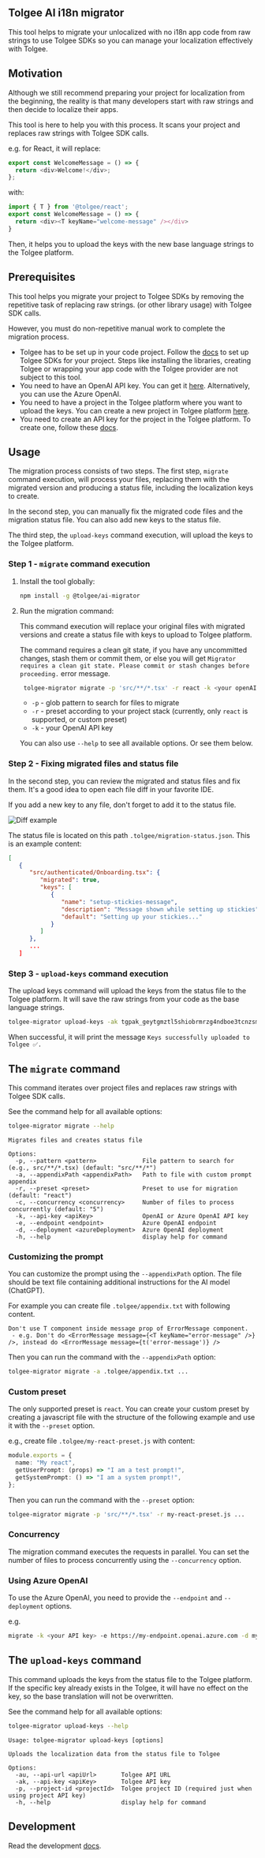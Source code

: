 ## Tolgee AI i18n migrator

This tool helps to migrate your unlocalized with no i18n app code from raw strings to use Tolgee SDKs so you can manage
your localization effectively with Tolgee.

## Motivation

Although we still recommend preparing your project for localization from the beginning, the reality is that many developers start with raw strings and then decide to localize their apps.

This tool is here to help you with this process. It scans your project and replaces raw strings with Tolgee SDK calls.

e.g. for React, it will replace:
```typescript jsx
export const WelcomeMessage = () => {
  return <div>Welcome!</div>;
};
```

with:
```typescript jsx
import { T } from '@tolgee/react';
export const WelcomeMessage = () => {
  return <div><T keyName="welcome-message" /></div>
}
```

Then, it helps you to upload the keys with the new base language strings to the Tolgee platform.

## Prerequisites

This tool helps you migrate your project to Tolgee SDKs by removing the repetitive task of replacing raw strings.
(or other library usage) with Tolgee SDK calls.

However, you must do non-repetitive manual work to complete the migration process.

- Tolgee has to be set up in your code project. Follow the [docs](https://docs.tolgee.io/js-sdk) to set up Tolgee SDKs for
  your project. Steps like installing the libraries, creating Tolgee or wrapping your app code with the Tolgee provider are
  not subject to this tool.
- You need to have an OpenAI API key. You can get it [here](https://platform.openai.com/api-keys). Alternatively, you
  can use the Azure OpenAI.
- You need to have a project in the Tolgee platform where you want to upload the keys. You can create a new project in
  Tolgee platform [here](https://app.tolgee.io).
- You need to create an API key for the project in the Tolgee platform. To create one, follow
  these [docs](https://docs.tolgee.io/platform/account_settings/api_keys_and_pat_tokens/#generation).

## Usage

The migration process consists of two steps. The first step, `migrate` command execution, will process your files,
replacing them with the migrated version and producing a status file, including the localization keys to create.

In the second step, you can manually fix the migrated code files and the migration status file. You can also add new keys to the status
file.

The third step, the `upload-keys` command execution, will upload the keys to the Tolgee platform.

### Step 1 - `migrate` command execution

1. Install the tool globally:
    ```bash
    npm install -g @tolgee/ai-migrator
    ```

2. Run the migration command:

   This command execution will replace your original files with migrated versions and create a status file with keys to upload to Tolgee
   platform.

   The command requires a clean git state, if you have any uncommitted changes, stash them or commit them, or else you
   will get `Migrator requires a clean git state. Please commit or stash changes before proceeding.` error message.

   ```bash
    tolgee-migrator migrate -p 'src/**/*.tsx' -r react -k <your openAI api-key>
   ```
    - `-p` - glob pattern to search for files to migrate
    - `-r` - preset according to your project stack (currently, only `react` is supported, or custom preset)
    - `-k` - your OpenAI API key

   You can also use `--help` to see all available options. Or see them below.

### Step 2 - Fixing migrated files and status file

In the second step, you can review the migrated and status files and fix them. It's a good idea to open each file diff
in your favorite IDE.

If you add a new key to any file, don't forget to add it to the status file.

![Diff example](./docs/img/diff.webp)

The status file is located on this path `.tolgee/migration-status.json`. This is an example content:

```json
[
   {
      "src/authenticated/Onboarding.tsx": {
         "migrated": true,
         "keys": [
            {
               "name": "setup-stickies-message",
               "description": "Message shown while setting up stickies",
               "default": "Setting up your stickies..."
            }
         ]
      },
      ...
   ]
```

### Step 3 - `upload-keys` command execution

The upload keys command will upload the keys from the status file to the Tolgee platform. It will save the raw strings
from your code as the base language strings.

```bash 
tolgee-migrator upload-keys -ak tgpak_geytgmztl5shiobrmrzg4ndboe3tcnzsmvuwczlemmzdamtjmm3q
```

When successful, it will print the message `Keys successfully uploaded to Tolgee ✅.`

## The `migrate` command
This command iterates over project files and replaces raw strings with Tolgee SDK calls.

See the command help for all available options:

```bash
tolgee-migrator migrate --help
```

```
Migrates files and creates status file

Options:
  -p, --pattern <pattern>             File pattern to search for (e.g., src/**/*.tsx) (default: "src/**/*")
  -a, --appendixPath <appendixPath>   Path to file with custom prompt appendix
  -r, --preset <preset>               Preset to use for migration (default: "react")
  -c, --concurrency <concurrency>     Number of files to process concurrently (default: "5")
  -k, --api-key <apiKey>              OpenAI or Azure OpenAI API key
  -e, --endpoint <endpoint>           Azure OpenAI endpoint
  -d, --deployment <azureDeployment>  Azure OpenAI deployment
  -h, --help                          display help for command
```

### Customizing the prompt

You can customize the prompt using the `--appendixPath` option. The file should be text file containing additional
instructions for the AI model (ChatGPT).

For example you can create file `.tolgee/appendix.txt` with following content.

```text 
Don't use T component inside message prop of ErrorMessage component.
 - e.g. Don't do <ErrorMessage message={<T keyName="error-message" />} />, instead do <ErrorMessage message={t('error-message')} />
```

Then you can run the command with the `--appendixPath` option:

```bash
tolgee-migrator migrate -a .tolgee/appendix.txt ...
```

### Custom preset

The only supported preset is `react`. You can create your custom preset by creating a javascript file with the structure
of the following example and use it with the `--preset` option.

e.g., create file `.tolgee/my-react-preset.js` with content:

```typescript
module.exports = {
  name: "My react",
  getUserPrompt: (props) => "I am a test prompt!",
  getSystemPrompt: () => "I am a system prompt!",
};
```

Then you can run the command with the `--preset` option:

```bash
tolgee-migrator migrate -p 'src/**/*.tsx' -r my-react-preset.js ...
```

### Concurrency

The migration command executes the requests in parallel. You can set the number of files to process concurrently using
the `--concurrency` option.

### Using Azure OpenAI

To use the Azure OpenAI, you need to provide the `--endpoint` and `--deployment` options.

e.g.

```bash
migrate -k <your API key> -e https://my-endpoint.openai.azure.com -d my-deployment
```

## The `upload-keys` command

This command uploads the keys from the status file to the Tolgee platform. If the specific key already exists in the
Tolgee,
it will have no effect on the key, so the base translation will not be overwritten.

See the command help for all available options:

```bash
tolgee-migrator upload-keys --help
```

```
Usage: tolgee-migrator upload-keys [options]

Uploads the localization data from the status file to Tolgee

Options:
  -au, --api-url <apiUrl>       Tolgee API URL
  -ak, --api-key <apiKey>       Tolgee API key
  -p, --project-id <projectId>  Tolgee project ID (required just when using project API key)
  -h, --help                    display help for command
```

## Development

Read the development [docs](./docs/development.md).
